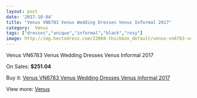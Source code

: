 ```yaml
---
layout: post
date: '2017-10-04'
title: "Venus VN6783 Venus Wedding Dresses Venus Informal 2017"
category:  Venus
tags: ["dresses","unique","informal","black","rosy"]
image: http://img.hectodress.com/22068-thickbox_default/venus-vn6783-venus-wedding-dresses-venus-informal-2013.jpg
---
```

Venus VN6783 Venus Wedding Dresses Venus Informal 2017

On Sales: **$251.04**
<a href="https://www.hectodress.com/-venus/10222-venus-vn6783-venus-wedding-dresses-venus-informal-2013.html"><amp-img layout="responsive" width="600" height="600" src="//img.hectodress.com/22068-thickbox_default/venus-vn6783-venus-wedding-dresses-venus-informal-2013.jpg" alt="Venus VN6783 Venus Wedding Dresses Venus Informal 2017 0" /></a>
<a href="https://www.hectodress.com/-venus/10222-venus-vn6783-venus-wedding-dresses-venus-informal-2013.html"><amp-img layout="responsive" width="600" height="600" src="//img.hectodress.com/22069-thickbox_default/venus-vn6783-venus-wedding-dresses-venus-informal-2013.jpg" alt="Venus VN6783 Venus Wedding Dresses Venus Informal 2017 1" /></a>

Buy it: [Venus VN6783 Venus Wedding Dresses Venus Informal 2017](https://www.hectodress.com/-venus/10222-venus-vn6783-venus-wedding-dresses-venus-informal-2013.html "Venus VN6783 Venus Wedding Dresses Venus Informal 2017")

View more: [ Venus](https://www.hectodress.com/167--venus " Venus")
